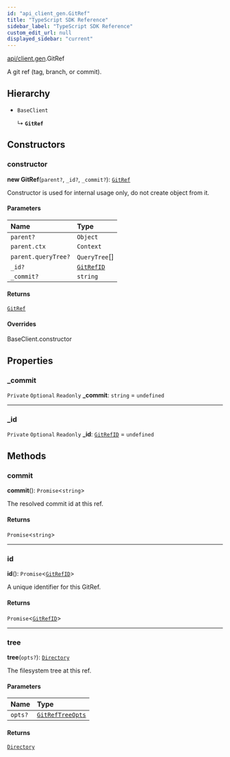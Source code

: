 ```yaml
---
id: "api_client_gen.GitRef"
title: "TypeScript SDK Reference"
sidebar_label: "TypeScript SDK Reference"
custom_edit_url: null
displayed_sidebar: "current"
---
```


[api/client.gen](../modules/api_client_gen.md).GitRef

A git ref (tag, branch, or commit).

## Hierarchy

- `BaseClient`

  ↳ **`GitRef`**

## Constructors

### constructor

**new GitRef**(`parent?`, `_id?`, `_commit?`): [`GitRef`](api_client_gen.GitRef.md)

Constructor is used for internal usage only, do not create object from it.

#### Parameters

| Name | Type |
| :------ | :------ |
| `parent?` | `Object` |
| `parent.ctx` | `Context` |
| `parent.queryTree?` | `QueryTree`[] |
| `_id?` | [`GitRefID`](../modules/api_client_gen.md#gitrefid) |
| `_commit?` | `string` |

#### Returns

[`GitRef`](api_client_gen.GitRef.md)

#### Overrides

BaseClient.constructor

## Properties

### \_commit

 `Private` `Optional` `Readonly` **\_commit**: `string` = `undefined`

___

### \_id

 `Private` `Optional` `Readonly` **\_id**: [`GitRefID`](../modules/api_client_gen.md#gitrefid) = `undefined`

## Methods

### commit

**commit**(): `Promise`\<`string`\>

The resolved commit id at this ref.

#### Returns

`Promise`\<`string`\>

___

### id

**id**(): `Promise`\<[`GitRefID`](../modules/api_client_gen.md#gitrefid)\>

A unique identifier for this GitRef.

#### Returns

`Promise`\<[`GitRefID`](../modules/api_client_gen.md#gitrefid)\>

___

### tree

**tree**(`opts?`): [`Directory`](api_client_gen.Directory.md)

The filesystem tree at this ref.

#### Parameters

| Name | Type |
| :------ | :------ |
| `opts?` | [`GitRefTreeOpts`](../modules/api_client_gen.md#gitreftreeopts) |

#### Returns

[`Directory`](api_client_gen.Directory.md)
